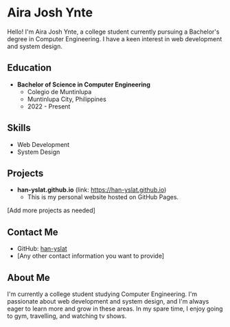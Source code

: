 # Aira Josh Ynte

Hello! I'm Aira Josh Ynte, a college student currently pursuing a Bachelor's degree in Computer Engineering. I have a keen interest in web development and system design.

## Education

- **Bachelor of Science in Computer Engineering**
  - Colegio de Muntinlupa
  - Muntinlupa City, Philippines
  - 2022 - Present

## Skills

- Web Development
- System Design

## Projects

- **han-yslat.github.io** (link: https://han-yslat.github.io)
  - This is my personal website hosted on GitHub Pages.

[Add more projects as needed]

## Contact Me

- GitHub: [han-yslat](https://github.com/han-yslat)
- [Any other contact information you want to provide]

## About Me

I'm currently a college student studying Computer Engineering. I'm passionate about web development and system design, and I'm always eager to learn more and grow in these areas. In my spare time, I enjoy going to gym, travelling, and watching tv shows.
